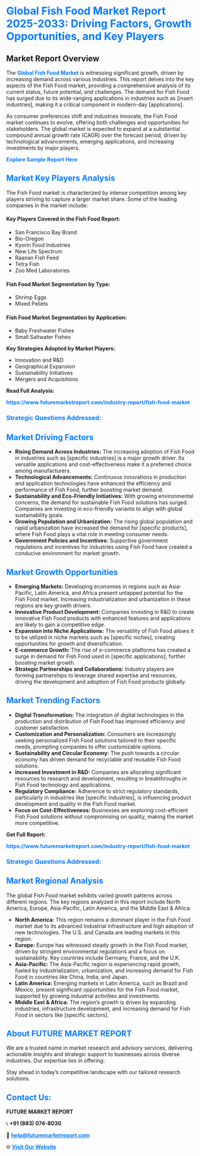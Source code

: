 <h1 style="color: #007BFF;">Global Fish Food Market Report 2025-2033: Driving Factors, Growth Opportunities, and Key Players</h1>

<section id="overview">
<h2>Market Report Overview</h2>
<p>The <a href="https://www.futuremarketreport.com/industry-report/fish-food-market" style="color: #007BFF; text-decoration: none;"><strong>Global Fish Food Market</strong></a> is witnessing significant growth, driven by increasing demand across various industries. This report delves into the key aspects of the Fish Food market, providing a comprehensive analysis of its current status, future potential, and challenges. The demand for Fish Food has surged due to its wide-ranging applications in industries such as [insert industries], making it a critical component in modern-day [applications].</p>
<p>As consumer preferences shift and industries innovate, the Fish Food market continues to evolve, offering both challenges and opportunities for stakeholders. The global market is expected to expand at a substantial compound annual growth rate (CAGR) over the forecast period, driven by technological advancements, emerging applications, and increasing investments by major players.</p>
</section>

<section id="overview">
<p><a href="https://www.futuremarketreport.com/request-sample/reportId=92636" style="color: #007BFF; text-decoration: none;"><strong>Explore Sample Report Here</strong></a></p>
</section>

<section id="key-players">
<h2 style="color: #007BFF;">Market Key Players Analysis</h2>
<p>The Fish Food market is characterized by intense competition among key players striving to capture a larger market share. Some of the leading companies in the market include:</p>
<h4>Key Players Covered in the Fish Food Report:</h4>
<ul><li>San Francisco Bay Brand</li><li>Bio-Oregon</li><li>Kyorin Food Industries</li><li>New Life Spectrum</li><li>Raanan Fish Feed</li><li>Tetra Fish</li><li>Zoo Med Laboratories</li></ul>
<h4>Fish Food Market Segmentation by Type:</h4>
<ul><li>Shrimp Eggs</li><li>Mixed Pellets</li></ul>

<h4>Fish Food Market Segmentation by Application:</h4>
<ul><li>Baby Freshwater Fishes</li><li>Small Saltwater Fishes</li></ul>
<p><strong>Key Strategies Adopted by Market Players:</strong></p>
<ul>
<li>Innovation and R&D</li>
<li>Geographical Expansion</li>
<li>Sustainability Initiatives</li>
<li>Mergers and Acquisitions</li>
</ul>
</section>

<section>
<p><strong>Read Full Analysis: </strong></p><a href="https://www.futuremarketreport.com/industry-report/fish-food-market" style="color: #007BFF; text-decoration: none;"><strong>https://www.futuremarketreport.com/industry-report/fish-food-market</strong></a>
<h3 style="color: #007BFF;">Strategic Questions Addressed:</h3>
</section>

<section id="driving-factors">
<h2 style="color: #007BFF;">Market Driving Factors</h2>
<ul>
<li><strong>Rising Demand Across Industries:</strong> The increasing adoption of Fish Food in industries such as [specific industries] is a major growth driver. Its versatile applications and cost-effectiveness make it a preferred choice among manufacturers.</li>
<li><strong>Technological Advancements:</strong> Continuous innovations in production and application technologies have enhanced the efficiency and performance of Fish Food, further boosting market demand.</li>
<li><strong>Sustainability and Eco-Friendly Initiatives:</strong> With growing environmental concerns, the demand for sustainable Fish Food solutions has surged. Companies are investing in eco-friendly variants to align with global sustainability goals.</li>
<li><strong>Growing Population and Urbanization:</strong> The rising global population and rapid urbanization have increased the demand for [specific products], where Fish Food plays a vital role in meeting consumer needs.</li>
<li><strong>Government Policies and Incentives:</strong> Supportive government regulations and incentives for industries using Fish Food have created a conducive environment for market growth.</li>
</ul>
</section>

<section id="growth-opportunities">
<h2 style="color: #007BFF;">Market Growth Opportunities</h2>
<ul>
<li><strong>Emerging Markets:</strong> Developing economies in regions such as Asia-Pacific, Latin America, and Africa present untapped potential for the Fish Food market. Increasing industrialization and urbanization in these regions are key growth drivers.</li>
<li><strong>Innovative Product Development:</strong> Companies investing in R&D to create innovative Fish Food products with enhanced features and applications are likely to gain a competitive edge.</li>
<li><strong>Expansion into Niche Applications:</strong> The versatility of Fish Food allows it to be utilized in niche markets such as [specific niches], creating opportunities for growth and diversification.</li>
<li><strong>E-commerce Growth:</strong> The rise of e-commerce platforms has created a surge in demand for Fish Food used in [specific applications], further boosting market growth.</li>
<li><strong>Strategic Partnerships and Collaborations:</strong> Industry players are forming partnerships to leverage shared expertise and resources, driving the development and adoption of Fish Food products globally.</li>
</ul>
</section>

<section id="trending-factors">
<h2 style="color: #007BFF;">Market Trending Factors</h2>
<ul>
<li><strong>Digital Transformation:</strong> The integration of digital technologies in the production and distribution of Fish Food has improved efficiency and customer satisfaction.</li>
<li><strong>Customization and Personalization:</strong> Consumers are increasingly seeking personalized Fish Food solutions tailored to their specific needs, prompting companies to offer customizable options.</li>
<li><strong>Sustainability and Circular Economy:</strong> The push towards a circular economy has driven demand for recyclable and reusable Fish Food solutions.</li>
<li><strong>Increased Investment in R&D:</strong> Companies are allocating significant resources to research and development, resulting in breakthroughs in Fish Food technology and applications.</li>
<li><strong>Regulatory Compliance:</strong> Adherence to strict regulatory standards, particularly in industries like [specific industries], is influencing product development and quality in the Fish Food market.</li>
<li><strong>Focus on Cost-Effectiveness:</strong> Businesses are exploring cost-efficient Fish Food solutions without compromising on quality, making the market more competitive.</li>
</ul>
</section>

<section>
<p><strong>Get Full Report: </strong></p><a href="https://www.futuremarketreport.com/industry-report/fish-food-market" style="color: #007BFF; text-decoration: none;"><strong>https://www.futuremarketreport.com/industry-report/fish-food-market</strong></a>
<h3 style="color: #007BFF;">Strategic Questions Addressed:</h3>
</section>


<section id="regional-analysis">
<h2 style="color: #007BFF;">Market Regional Analysis</h2>
<p>The global Fish Food market exhibits varied growth patterns across different regions. The key regions analyzed in this report include North America, Europe, Asia-Pacific, Latin America, and the Middle East & Africa:</p>
<ul>
<li><strong>North America:</strong> This region remains a dominant player in the Fish Food market due to its advanced industrial infrastructure and high adoption of new technologies. The U.S. and Canada are leading markets in this region.</li>
<li><strong>Europe:</strong> Europe has witnessed steady growth in the Fish Food market, driven by stringent environmental regulations and a focus on sustainability. Key countries include Germany, France, and the U.K.</li>
<li><strong>Asia-Pacific:</strong> The Asia-Pacific region is experiencing rapid growth, fueled by industrialization, urbanization, and increasing demand for Fish Food in countries like China, India, and Japan.</li>
<li><strong>Latin America:</strong> Emerging markets in Latin America, such as Brazil and Mexico, present significant opportunities for the Fish Food market, supported by growing industrial activities and investments.</li>
<li><strong>Middle East & Africa:</strong> The region’s growth is driven by expanding industries, infrastructure development, and increasing demand for Fish Food in sectors like [specific sectors].</li>
</ul>
</section>

<footer>
<h2 style="color: #007BFF;">About FUTURE MARKET REPORT</h2>
<p>We are a trusted name in market research and advisory services, delivering actionable insights and strategic support to businesses across diverse industries. Our expertise lies in offering:</p>

<p>Stay ahead in today’s competitive landscape with our tailored research solutions.</p>

<h2 style="color: #007BFF;">Contact Us:</h2>
<p><strong>FUTURE MARKET REPORT</strong></p>
<p>📞 <strong>+91 (883) 074-8030</strong></p>
<p>📧 <strong><a href="mailto:help@futuremarketreport.com" style="color: #007BFF;">help@futuremarketreport.com</a></strong></p>
<p>🌐 <strong><a href="https://www.futuremarketreport.com/" style="color: #007BFF;">Visit Our Website</a></strong></p>
</footer>